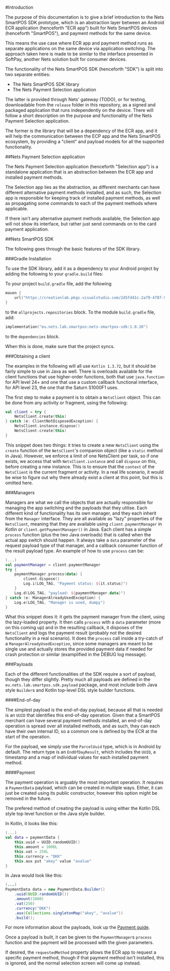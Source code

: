 #Introduction

The purpose of this documentation is to give a brief introduction to the Nets
SmartPOS SDK prototype, which is an abstraction layer between an Android ECR
application (henceforth "ECR app") built for Nets SmartPOS devices (henceforth 
"SmartPOS"), and payment methods for the same device.

This means the use case where ECR app and payment method runs as separate
applications on the same device via application switching. The approach taken
here is made to be similar to the interface presented in SoftPay, another Nets
solution built for consumer devices.

The functionality of the Nets SmartPOS SDK (henceforth "SDK") is split into two
separate entities:

- The Nets SmartPOS SDK library
- The Nets Payment Selection application

The latter is provided through Nets' gateway (TODO), or for testing, 
downloadable from the `release` folder in this repository, 
as a signed and packaged application
that runs independently on the device. There will follow a short description on
the purpose and functionality of the Nets Payment Selection application.

The former is the library that will be a dependency of the ECR app, and it will
help the communication between the ECP app and the Nets SmartPOS ecosystem, by
providing a "client" and payload models for all the supported functionality.

##Nets Payment Selection application

The Nets Payment Selection application (henceforth "Selection app") is a 
standalone application that is an abstraction between the ECR app and installed
payment methods.

The Selection app lies as the abstraction, as different merchants can have
different alternative payment methods installed, and as such, the Selection
app is responsible for keeping track of installed payment methods, as well as
propagating some commands to each of the payment methods where applicable.

If there isn't any alternative payment methods available, the Selection app will
not show its interface, but rather just send commands on to the card payment
application.

##Nets SmartPOS SDK

The following goes through the basic features of the SDK library.

###Gradle Installation

To use the SDK library, add it as a dependency to your Android project by adding
the following to your `gradle.build` files:

To your project `build.gradle` file, add the following

``` kotlin
maven {
    url("https://creationlab.pkgs.visualstudio.com/2d5fd41c-2a79-4787-98dc-e0db6ec5c293/_packaging/NetsSmartPos/maven/v1")
}
```

to the `allprojects.repositories` block. To the module `build.gradle` file, add:

``` kotlin
implementation("eu.nets.lab.smartpos:nets-smartpos-sdk:1.0.10")
```

to the `dependencies` block.

When this is done, make sure that the project syncs.

###Obtaining a client

The examples in the following will all use `Kotlin 1.3.72`, but it should be
fairly simple to use in Java as well. There is overloads available for the 
client functions that use higher-order functions, both that use `java.function`
for API level 24+ and one that use a custom callback functional interface, for
API level 23, the one that the Saturn S1000F1 uses.

The first step to make a payment is to obtain a `NetsClient` object. This can be
done from any activity or fragment, using the following:

``` kotlin
val client = try {
    NetsClient.create(this)
} catch (e: ClientNotDisposedException) {
    NetsClient.instance.dispose()
    NetsClient.create(this)
}
```

This snippet does two things: it tries to create a new `NetsClient` using the
`create` function of the `NetsClient`'s companion object (like a `static` method
in Java). However, we enforce a limit of one NetsClient per task, so if one
exists, we access that with `NetsClient.isntance` and call `dispose` on this,
before creating a new instance. This is to ensure that the `context` of the
`NetsClient` is the current fragment or activity. In a real life scenario, it
would be wise to figure out why there already exist a client at this point, but
this is omitted here.

###Managers

Managers are what we call the objects that are actually responsible for managing
the app switching and the payloads that they utilise. Each different kind of
functionality has its own manager, and they each inherit from the `Manager`
interface. They are all available as "lazy" properties of the `NetsClient`,
meaning that they are available using `client.paymentManager` in Kotlin or
`client.getPaymentManager()` in Java. Each client has a simple `process` 
function (plus the two Java overloads) that is called when the actual app switch
should happen. It always take a `data` parameter of the request payload type of
that manager, and a callback consumer function of the result payload type. An
example of how to use `process` can be:

``` kotlin
(...)
val paymentManager = client.paymentManager
try {
    paymentManager.process(data) {
        client.dispose()
        Log.i(LOG_TAG, "Payment status: ${it.status}")
    }
    Log.d(LOG_TAG, "payload: ${paymentManager.data}")
} catch (e: ManagerAlreadyUsedException) {
    Log.e(LOG_TAG, "Manager is used, dumpy")
}
```

What this snippet does it: it gets the payment manager from the client, using
the lazy-loaded property. It then calls `process` with a `data` parameter (more
on this coming up) and in the resulting callback, it disposes of the 
`NetsClient` and logs the payment result (probably not the desired functionality
in a real scenario). It does the `process` call inside a try-catch of a
`ManagerAlreadyUsedException`, since some managers are meant to be single use
and actually stores the provided payment data if needed for crash protection or
similar (examplified in the DEBUG log message).

###Payloads

Each of the different functionalities of the SDK require a sort of payload, 
though they differ slightly. Pretty much all payloads are defined in the
`eu.nets.lab.smartpos.sdk.payload` package, and most include both Java style
`Builder`s and Kotlin top-level DSL style builder functions.

####End-of-day

The simplest payload is the end-of-day payload, because all that is needed is an
`UUID` that identifies this end-of-day operation. Given that a SmartPOS merchant
can have several payment methods installed, an end-of-day operation is spread
over all installed methods, and as such, they can each have their own internal
ID, so a common one is defined by the ECR at the start of the operation.

For the payload, we simply use the `ParcelUuid` type, which is in Android by
default. The return type is an `EndOfDayResult`, which includes the `UUID`,
a timestamp and a map of individual values for each installed payment method.

####Payment

The payment operation is arguably the most important operation. It requires a
`PaymentData` payload, which can be created in multiple ways. Either, it can
just be created using its public constructor, however this option might be 
removed in the future.

The prefered method of creating the payload is using either the Kotlin DSL style
top level function or the Java style builder.

In Kotlin, it looks like this:

``` kotlin
(...)
val data = paymentData {
    this.uuid = UUID.randomUUID()
    this.amount = 1000L
    this.vat = 250L
    this.currency = "DKK"
    this.aux put "akey" value "avalue"
}
```

In Java would look like this:

``` java
(...)
PaymentData data = new PaymentData.Builder()
    .uuid(UUID.randomUUID())
    .amount(1000)
    .vat(250)
    .currency("DKK")
    .aux(Collections.singletonMap("akey", "avalue"))
    .build();
```

For more information about the payloads, look up the 
[Payment guide](/payment).

Once a payload is built, it can be given to the `PaymentManager`s `process`
function and the payment will be processed with the given parameters.

If desired, the `requestedMethod` property allows the ECR app to request a
specific payment method, though if that payment method isn't installed, this is
ignored, and the normal selection screen will come up instead.

